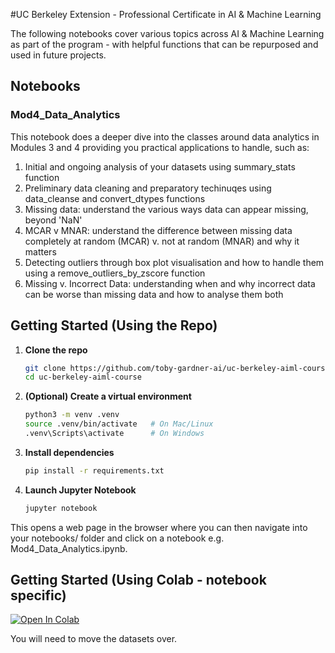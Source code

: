 #UC Berkeley Extension - Professional Certificate in AI & Machine Learning

The following notebooks cover various topics across AI & Machine Learning as part of the program - with helpful functions that can be repurposed and used in future projects. 

## Notebooks

### Mod4_Data_Analytics
This notebook does a deeper dive into the classes around data analytics in Modules 3 and 4 providing you practical applications to handle, such as:
1. Initial and ongoing analysis of your datasets using summary_stats function
2. Preliminary data cleaning and preparatory techinuqes using data_cleanse and convert_dtypes functions
3. Missing data: understand the various ways data can appear missing, beyond 'NaN'
4. MCAR v MNAR: understand the difference between missing data completely at random (MCAR) v. not at random (MNAR) and why it matters
5. Detecting outliers through box plot visualisation and how to handle them using a remove_outliers_by_zscore function
6. Missing v. Incorrect Data: understanding when and why incorrect data can be worse than missing data and how to analyse them both

## Getting Started (Using the Repo)

1. **Clone the repo**
   ```bash
   git clone https://github.com/toby-gardner-ai/uc-berkeley-aiml-course
   cd uc-berkeley-aiml-course
   ```

2. **(Optional) Create a virtual environment**
    ```bash 
    python3 -m venv .venv
    source .venv/bin/activate   # On Mac/Linux
    .venv\Scripts\activate      # On Windows
    ```

3. **Install dependencies**
    ```bash
    pip install -r requirements.txt
    ```

4. **Launch Jupyter Notebook**

    ```bash
    jupyter notebook
    ```


This opens a web page in the browser where you can then navigate into your notebooks/ folder and click on a notebook e.g. Mod4_Data_Analytics.ipynb.

## Getting Started (Using Colab - notebook specific)

[![Open In Colab](https://colab.research.google.com/assets/colab-badge.svg)](https://colab.research.google.com/github/YOUR-USERNAME/uc-berkeley-aiml-course/blob/main/notebooks/Mod4_Data_Analytics.ipynb)

You will need to move the datasets over.
